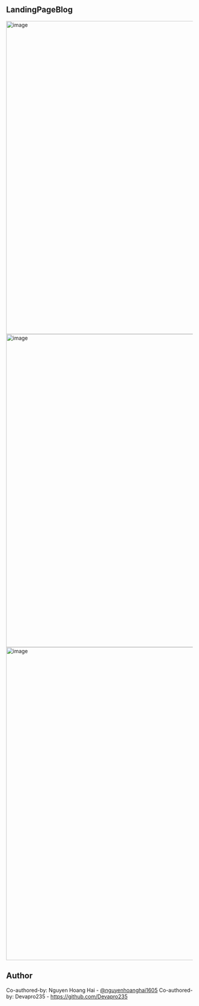 ## LandingPageBlog

<img width="1011" height="842" alt="image" src="https://github.com/user-attachments/assets/4565c5de-a873-4271-8421-2ed1e497d517" />
<img width="1014" height="842" alt="image" src="https://github.com/user-attachments/assets/3cdcc4da-6cde-41dd-9bf9-7b8d619e21df" />
<img width="1011" height="842" alt="image" src="https://github.com/user-attachments/assets/b464ffc0-6042-42b3-afab-a27d32fa417e" />


## Author
Co-authored-by: Nguyen Hoang Hai - [@nguyenhoanghai1605](https://github.com/nguyenhoanghai1605)
Co-authored-by: Devapro235 - https://github.com/Devapro235